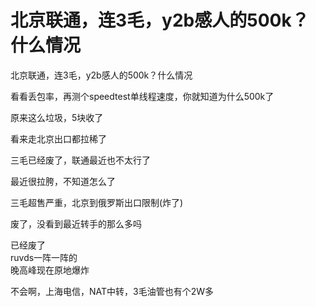 # 北京联通，连3毛，y2b感人的500k？什么情况


北京联通，连3毛，y2b感人的500k？什么情况

看看丢包率，再测个speedtest单线程速度，你就知道为什么500k了

原来这么垃圾，5块收了

看来走北京出口都拉稀了

三毛已经废了，联通最近也不太行了

最近很拉胯，不知道怎么了

三毛超售严重，北京到俄罗斯出口限制(炸了)

废了，没看到最近转手的那么多吗

已经废了<br />
ruvds一阵一阵的<br />
晚高峰现在原地爆炸

不会啊，上海电信，NAT中转，3毛油管也有个2W多<img id="aimg_n5eIC" onclick="zoom(this, this.src, 0, 0, 0)" class="zoom" src="https://cdn.jsdelivr.net/gh/hishis/forum-master/public/images/patch.gif" onmouseover="img_onmouseoverfunc(this)" onload="thumbImg(this)" border="0" alt="" />
